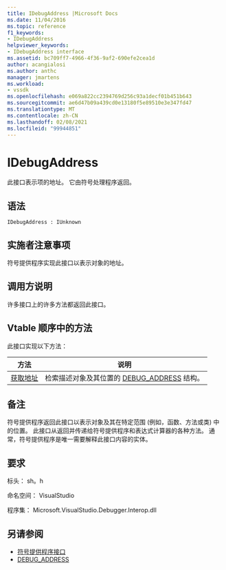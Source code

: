 ```yaml
---
title: IDebugAddress |Microsoft Docs
ms.date: 11/04/2016
ms.topic: reference
f1_keywords:
- IDebugAddress
helpviewer_keywords:
- IDebugAddress interface
ms.assetid: bc709ff7-4966-4f36-9af2-690efe2cea1d
author: acangialosi
ms.author: anthc
manager: jmartens
ms.workload:
- vssdk
ms.openlocfilehash: e069a822cc2394769d256c93a1decf01b451b643
ms.sourcegitcommit: ae6d47b09a439cd0e13180f5e89510e3e347fd47
ms.translationtype: MT
ms.contentlocale: zh-CN
ms.lasthandoff: 02/08/2021
ms.locfileid: "99944851"
---
```

# <a name="idebugaddress"></a>IDebugAddress
此接口表示项的地址。 它由符号处理程序返回。

## <a name="syntax"></a>语法

```
IDebugAddress : IUnknown
```

## <a name="notes-for-implementers"></a>实施者注意事项
 符号提供程序实现此接口以表示对象的地址。

## <a name="notes-for-callers"></a>调用方说明
 许多接口上的许多方法都返回此接口。

## <a name="methods-in-vtable-order"></a>Vtable 顺序中的方法
 此接口实现以下方法：

|方法|说明|
|------------|-----------------|
|[获取地址](../../../extensibility/debugger/reference/idebugaddress-getaddress.md)|检索描述对象及其位置的 [DEBUG_ADDRESS](../../../extensibility/debugger/reference/debug-address.md) 结构。|

## <a name="remarks"></a>备注
 符号提供程序返回此接口以表示对象及其在特定范围 (例如，函数、方法或类) 中的位置。 此接口从返回并传递给符号提供程序和表达式计算器的各种方法。 通常，符号提供程序是唯一需要解释此接口内容的实体。

## <a name="requirements"></a>要求
 标头： sh。h

 命名空间： VisualStudio

 程序集： Microsoft.VisualStudio.Debugger.Interop.dll

## <a name="see-also"></a>另请参阅
- [符号提供程序接口](../../../extensibility/debugger/reference/symbol-provider-interfaces.md)
- [DEBUG_ADDRESS](../../../extensibility/debugger/reference/debug-address.md)
